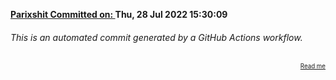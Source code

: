 **[Parixshit Committed on: ](https://github.com/Parixshit/AutoCommit/commit/4d9312fb45760ec40e50bd56f1ab642914bbddb4) Thu, 28 Jul 2022 15:30:09** <!-- 004d782474dff42d8f238ca9cdc59bbec6c66719 -->

###### This is an automated commit generated by a GitHub Actions workflow.

<div align="right"><sub><sup><a href="https://github.com/Parixshit/AutoCommit.git">Read me</a></sup></sub></div>
